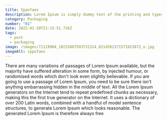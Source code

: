 ```yaml
---
title: Ippofaes
description: Lorem Ipsum is simply dummy text of the printing and typesetting industry.
category: Packaging
number: "01"
date: 2022-01-20T21:15:51.716Z
tags:
  - post
  - packaging
image: /images/71119904_10215807593731314_6214562371571023872_o.jpg
imageAlt: ippofaes
---
```

<!--StartFragment-->

There are many variations of passages of Lorem Ipsum available, but the majority have suffered alteration in some form, by injected humour, or randomised words which don't look even slightly believable. If you are going to use a passage of Lorem Ipsum, you need to be sure there isn't anything embarrassing hidden in the middle of text. All the Lorem Ipsum generators on the Internet tend to repeat predefined chunks as necessary, making this the first true generator on the Internet. It uses a dictionary of over 200 Latin words, combined with a handful of model sentence structures, to generate Lorem Ipsum which looks reasonable. The generated Lorem Ipsum is therefore always free 

<!--EndFragment-->